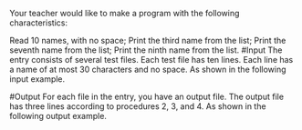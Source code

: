 Your teacher would like to make a program with the following characteristics:

Read 10 names, with no space;
Print the third name from the list;
Print the seventh name from the list;
Print the ninth name from the list.
#Input
The entry consists of several test files. Each test file has ten lines. Each line has a name of at most 30 characters and no space. As shown in the following input example.

#Output
For each file in the entry, you have an output file. The output file has three lines according to procedures 2, 3, and 4. As shown in the following output example.
